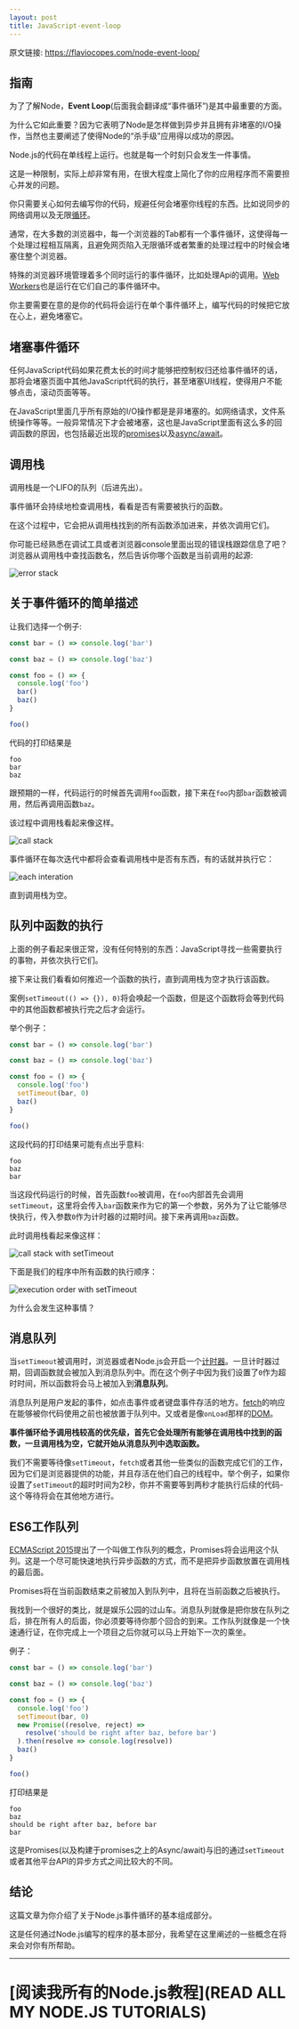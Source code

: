 ```yaml
---
layout: post
title: JavaScript-event-loop
---
```

原文链接: https://flaviocopes.com/node-event-loop/

## 指南

为了了解Node，**Event Loop**(后面我会翻译成“事件循环”)是其中最重要的方面。

为什么它如此重要？因为它表明了Node是怎样做到异步并且拥有非堵塞的I/O操作，当然也主要阐述了使得Node的“杀手级”应用得以成功的原因。

Node.js的代码在单线程上运行。也就是每一个时刻只会发生一件事情。

这是一种限制，实际上却非常有用，在很大程度上简化了你的应用程序而不需要担心并发的问题。

你只需要关心如何去编写你的代码，规避任何会堵塞你线程的东西。比如说同步的网络调用以及无限[循环](https://flaviocopes.com/javascript-loops/)。

通常，在大多数的浏览器中，每一个浏览器的Tab都有一个事件循环，这使得每一个处理过程相互隔离，且避免网页陷入无限循环或者繁重的处理过程中的时候会堵塞住整个浏览器。

特殊的浏览器环境管理着多个同时运行的事件循环，比如处理Api的调用。[Web Workers](https://flaviocopes.com/web-workers/)也是运行在它们自己的事件循环中。

你主要需要在意的是你的代码将会运行在单个事件循环上，编写代码的时候把它放在心上，避免堵塞它。

## 堵塞事件循环

任何JavaScript代码如果花费太长的时间才能够把控制权归还给事件循环的话，那将会堵塞页面中其他JavaScript代码的执行，甚至堵塞UI线程，使得用户不能够点击，滚动页面等等。

在JavaScript里面几乎所有原始的I/O操作都是是非堵塞的。如网络请求，文件系统操作等等。一般异常情况下才会被堵塞，这也是JavaScript里面有这么多的回调函数的原因，也包括最近出现的[promises](https://flaviocopes.com/javascript-promises/)以及[async/await](https://flaviocopes.com/javascript-async-await/)。

## 调用栈

调用栈是一个LIFO的队列（后进先出）。

事件循环会持续地检查调用栈，看看是否有需要被执行的函数。

在这个过程中，它会把从调用栈找到的所有函数添加进来，并依次调用它们。

你可能已经熟悉在调试工具或者浏览器console里面出现的错误栈跟踪信息了吧？浏览器从调用栈中查找函数名，然后告诉你哪个函数是当前调用的起源:

![error stack](https://flaviocopes.com/node-event-loop/exception-call-stack.png)

## 关于事件循环的简单描述

让我们选择一个例子:

``` js
const bar = () => console.log('bar')

const baz = () => console.log('baz')

const foo = () => {
  console.log('foo')
  bar()
  baz()
}

foo()
```

代码的打印结果是

```
foo
bar
baz
```

跟预期的一样，代码运行的时候首先调用`foo`函数，接下来在`foo`内部`bar`函数被调用，然后再调用函数`baz`。

该过程中调用栈看起来像这样。

![call stack](https://flaviocopes.com/node-event-loop/call-stack-first-example.png)

事件循环在每次迭代中都将会查看调用栈中是否有东西，有的话就并执行它：

![each interation](https://flaviocopes.com/node-event-loop/execution-order-first-example.png)

直到调用栈为空。

## 队列中函数的执行

上面的例子看起来很正常，没有任何特别的东西：JavaScript寻找一些需要执行的事物，并依次执行它们。

接下来让我们看看如何推迟一个函数的执行，直到调用栈为空才执行该函数。

案例`setTimeout(() => {}), 0)`将会唤起一个函数，但是这个函数将会等到代码中的其他函数都被执行完之后才会运行。

举个例子：

``` js
const bar = () => console.log('bar')

const baz = () => console.log('baz')

const foo = () => {
  console.log('foo')
  setTimeout(bar, 0)
  baz()
}

foo()
```

这段代码的打印结果可能有点出乎意料:

```
foo
baz
bar
```

当这段代码运行的时候，首先函数`foo`被调用，在`foo`内部首先会调用`setTimeout`，这里将会传入`bar`函数来作为它的第一个参数，另外为了让它能够尽快执行，传入参数`0`作为计时器的过期时间。接下来再调用`baz`函数。

此时调用栈看起来像这样：

![call stack with setTimeout](https://flaviocopes.com/node-event-loop/call-stack-second-example.png)

下面是我们的程序中所有函数的执行顺序：

![execution order with setTimeout](https://flaviocopes.com/node-event-loop/execution-order-second-example.png)

为什么会发生这种事情？

## 消息队列

当`setTimeout`被调用时，浏览器或者Node.js会开启一个[计时器](https://flaviocopes.com/timer-api/)。一旦计时器过期，回调函数就会被加入到消息队列中。而在这个例子中因为我们设置了`0`作为超时时间，所以函数将会马上被加入到**消息队列**。

消息队列是用户发起的事件，如点击事件或者键盘事件存活的地方。[fetch](https://flaviocopes.com/fetch-api/)的响应在能够被你代码使用之前也被放置于队列中。又或者是像`onLoad`那样的[DOM](事件)。

**事件循环给予调用栈较高的优先级，首先它会处理所有能够在调用栈中找到的函数，一旦调用栈为空，它就开始从消息队列中选取函数。**

我们不需要等待像`setTimeout`，`fetch`或者其他一些类似的函数完成它们的工作，因为它们是浏览器提供的功能，并且存活在他们自己的线程中。举个例子，如果你设置了`setTimeout`的超时时间为2秒，你并不需要等到两秒才能执行后续的代码-这个等待将会在其他地方进行。

## ES6工作队列

[ECMAScript 2015](https://flaviocopes.com/ecmascript/)提出了一个叫做工作队列的概念，Promises将会运用这个队列。这是一个尽可能快速地执行异步函数的方式，而不是把异步函数放置在调用栈的最后面。

Promises将在当前函数结束之前被加入到队列中，且将在当前函数之后被执行。

我找到一个很好的类比，就是娱乐公园的过山车。消息队列就像是把你放在队列之后，排在所有人的后面，你必须要等待你那个回合的到来。工作队列就像是一个快速通行证，在你完成上一个项目之后你就可以马上开始下一次的乘坐。

例子：

``` js
const bar = () => console.log('bar')

const baz = () => console.log('baz')

const foo = () => {
  console.log('foo')
  setTimeout(bar, 0)
  new Promise((resolve, reject) =>
    resolve('should be right after baz, before bar')
  ).then(resolve => console.log(resolve))
  baz()
}

foo()
```

打印结果是

```
foo
baz
should be right after baz, before bar
bar
```

这是Promises(以及构建于promises之上的Async/await)与旧的通过`setTimeout`或者其他平台API的异步方式之间比较大的不同。

## 结论

这篇文章为你介绍了关于Node.js事件循环的基本组成部分。

这是任何通过Node.js编写的程序的基本部分，我希望在这里阐述的一些概念在将来会对你有所帮助。

---

# [阅读我所有的Node.js教程](READ ALL MY NODE.JS TUTORIALS)
